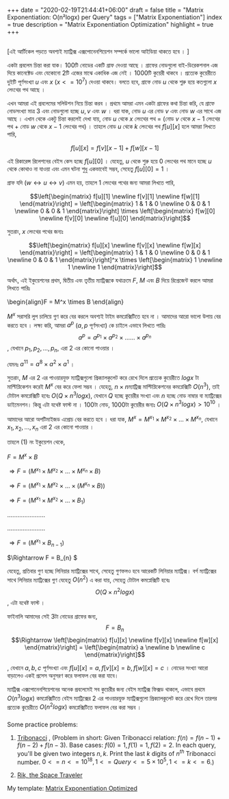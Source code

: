 +++
date = "2020-02-19T21:44:41+06:00"
draft = false
title = "Matrix Exponentiation: O(n²logx) per Query"
tags = ["Matrix Exponentiation"]
index = true
description = "Matrix Exponentiation Optimization"
highlight = true
+++

## 
[এই আর্টিকেল পড়তে অবশ্যই ম্যাট্রিক্স এক্সপোনেনশিয়েশন সম্পর্কে ভালো আইডিয়া থাকতে হবে । ]  

একটা প্রবলেম চিন্তা করা যাক। $100$টি নোডের একটি গ্রাফ দেওয়া আছে । গ্রাফের নোডগুলো বাই-ডিরেকশনাল এজ দিয়ে কানেক্টেড এবং যেকোনো $2$টি এজের মাঝে একাধিক এজ নেই । $1000$টি কুয়েরী থাকবে । প্রত্যেক কুয়েরীতে দুইটি পূর্ণসংখ্যা $u$ এবং $x$ ($x <= 10^7$) দেওয়া থাকবে। বলতে হবে, গ্রাফে নোড $u$ থেকে শুরু হয়ে কতগুলো $x$ লেংথের পথ আছে ।  

এখন আমরা এই প্রবলেমের সলিউশন নিয়ে চিন্তা করব । প্রথমে আমরা এমন একটা গ্রাফের কথা চিন্তা করি, যে গ্রাফে নোডসংখ্যা মাত্র $3$ এবং নোডগুলো হচ্ছে $u, v$  এবং $w$ ।  ধরা যাক, নোড $u$ এর নোড $v$ এবং নোড $w$ এর সাথে এজ আছে । এখান থেকে একটু চিন্তা করলেই দেখা যায়, নোড $u$ থেকে $x$ লেংথের পথ = (নোড $v$ থেকে $x-1$ লেংথের পথ + নোড $w$ থেকে $x-1$ লেংথের পথ) । তাহলে নোড $u$ থেকে $k$ লেংথের পথ $f[u][x]$ হলে আমরা লিখতে পারি, 

$$f[u][x] = f[v][x-1] + f[w][x-1]$$

এই রিকারেন্স রিলেশনের বেইস কেস হচ্ছে $f[u][0]$ । যেহেতু, $u$ থেকে শুরু হয়ে $0$ লেংথের পথ মানে হচ্ছে $u$ থেকে কোথাও না যাওয়া এবং এমন ঘটনা শুধু একভাবেই সম্ভব, সেহেতু $f[u][0] = 1$ ।

গ্রাফ যদি $(w\leftrightarrow u\leftrightarrow v)$ এমন হয়, তাহলে $1$ লেংথের পথের জন্য আমরা লিখতে পারি,

$$\left[\begin{matrix}
  f[u][1] \newline
  f[v][1] \newline
  f[w][1]
\end{matrix}\right] = \left[\begin{matrix}
  1 & 1 & 0 \newline
  0 & 0 & 1 \newline
  0 & 0 & 1
\end{matrix}\right] \times \left[\begin{matrix}
  f[w][0] \newline
  f[v][0] \newline
  f[u][0]
\end{matrix}\right]$$

সুতরাং, $x$ লেংথের পথের জন্যঃ

$$\left[\begin{matrix}
  f[u][x] \newline
  f[v][x] \newline
  f[w][x]
\end{matrix}\right] = \left[\begin{matrix}
  1 & 1 & 0 \newline
  0 & 0 & 1 \newline
  0 & 0 & 1
\end{matrix}\right]^x \times \left[\begin{matrix}
  1 \newline
  1 \newline
  1
\end{matrix}\right]$$

অর্থাৎ, এই ইকুয়েশনের প্রথম, দ্বিতীয় এবং তৃতীয় ম্যাট্রিক্সকে যথাক্রমে $F$, $M$ এবং $B$ দিয়ে রিপ্রেজেন্ট করলে আমরা লিখতে পারিঃ

\begin{align}F = M^x \times B \end{align}

$M^x$ সরাসরি লুপ চালিয়ে গুণ করে বের করলে অবশ্যই টাইম কমপ্লেক্সিটিতে হবে না । আমাদের আরো ভালো উপায় বের করতে হবে ।  লক্ষ্য করি, আমরা $a^p$ ($a, p$ পূর্ণসংখ্যা) কে চাইলে এভাবে লিখতে পারিঃ  
$$ a^p = a^{p_1} \times a^{p_2} \times ...... \times a^{p_n} $$, যেখানে $p_1, p_2, ..., p_n$, এরা 2 এর কোনো পাওয়ার ।

যেমনঃ $a^{11} = a^8\times a^2\times a^1$ ।

সুতরাং, $M$ এর $2$ এর পাওয়ারযুক্ত ম্যাট্রিক্সগুলো প্রিক্যালকুলেট করে রেখে দিলে প্রত্যেক কুয়েরীতে $logx$ টা মাল্টিপ্লিকেশন করেই $M^x$ বের করে ফেলা সম্ভব । যেহেতু, $n\times n$ম্যাট্রিক্স মাল্টিপ্লিকেশনের কমপ্লেক্সিটি $O(n^3)$, তাই টোটাল কমপ্লেক্সিটি হবেঃ $O(Q\times n^3logx)$, যেখানে $Q$ হচ্ছে কুয়েরীর সংখ্যা এবং $n$ হচ্ছে নোড নাম্বার বা ম্যাট্রিক্সের ডাইমেনশন। কিন্তু এটা যথেষ্ট ফাস্ট না । $100$টা নোড, $1000$টা কুয়েরীর জন্যঃ $O(Q \times n^3 logx) > 10^{10}$ ।  

আমাদের আরো অপটিমাইজড এপ্রোচ বের করতে হবে । ধরা যাক, $M^x = M^{x_1}\times M^{x_2} \times...\times  M^{x_n}$, যেখানে ${x_1}, {x_2},...,{x_n}$ এরা $2$ এর কোনো পাওয়ার । 

তাহলে $(1)$ নং ইকুয়েশন থেকে,

$F = M^x \times B$

$\Rightarrow F = (M^{x_1}\times M^{x_2}\times...\times M^{x_n}\times B)$

$\Rightarrow F = (M^{x_1}\times M^{x_2}\times...\times (M^{x_n}\times B))$ 

$\Rightarrow F = (M^{x_1}\times M^{x_2}\times...\times B_1)$

$......................$

$......................$

$\Rightarrow F = (M^{x_1}\times B_{n-1})$

$\Rightarrow F = B_{n} $

যেহেতু, প্রতিবার গুণ হচ্ছে লিনিয়ার ম্যাট্রিক্সের সাথে, সেহেতু গুণফলও হবে আরেকটি লিনিয়ার ম্যাট্রিক্স। বর্গ ম্যাট্রিক্সের সাথে লিনিয়ার ম্যাট্রিক্সের গুণ যেহেতু $O(n^2)$ এ করা যায়, সেহেতু টোটাল কমপ্লেক্সিটি হবেঃ
$$O(Q\times n^2logx)$$ , এটা যথেষ্ট ফাস্ট ।

ফাইনালি আমাদের সেই $3$টা নোডের গ্রাফের জন্য,
$$F = B_{n}$$
$$\Rightarrow \left[\begin{matrix}
  f[u][x] \newline
  f[v][x] \newline
  f[w][x] 
\end{matrix}\right] = \left[\begin{matrix}
  a \newline
  b \newline
  c
\end{matrix}\right]$$

, যেখানে $a,b,c$ পূর্ণসংখ্যা এবং $f[u][x] = a, f[v][x] = b, f[w][x] = c$ । নোডের সংখ্যা আরো বাড়ালেও একই প্রসেস অনুসরণ করে ফলাফল বের করা যাবে। 

ম্যাট্রিক্স এক্সপোনেনশিয়েশনের অনেক প্রবলেমেই সব কুয়েরীর জন্য বেইস ম্যাট্রিক্স ফিক্সড থাকলে, এভাবে প্রথমে $O(n^3logx)$ কমপ্লেক্সিটিতে বেইস ম্যাট্রিক্সের $2$ এর পাওয়ারযুক্ত ম্যাট্রিক্সগুলো প্রিক্যালকুলেট করে রেখে দিলে তারপর প্রত্যেক কুয়েরীতে $O(n^2logx)$ কমপ্লেক্সিটিতে ফলাফল বের করা সম্ভব । 

###  

Some practice problems:

1. [Tribonacci](https://algo.codemarshal.org/contests/gub-iupc-18/problems/E) , (Problem in short: Given Tribonacci relation: $f(n) = f(n-1)+f(n-2)+f(n-3)$. Base cases: $f(0)=1, f(1)=1, f(2)=2$. In each query, you'll be given two integers $n, k$. Print the last $k$ digits of $n^{th}$ Tribonacci number. $0<=n<=10^{18}, 1<=Query<=5\times10^5, 1<=k<=6$.)

2. [Rik, the Space Traveler](https://toph.co/p/rik-the-space-traveller)

My template: [Matrix Exponentiation Optimized](https://github.com/Shefin-CSE16/Competitive-Programming/blob/master/Templates/Matrix%20Expo%20Optimized)

